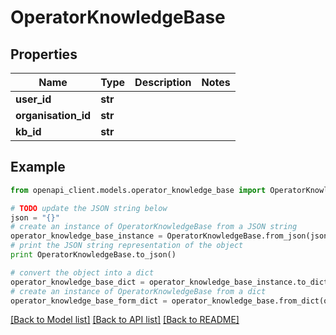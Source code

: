 # OperatorKnowledgeBase


## Properties
Name | Type | Description | Notes
------------ | ------------- | ------------- | -------------
**user_id** | **str** |  | 
**organisation_id** | **str** |  | 
**kb_id** | **str** |  | 

## Example

```python
from openapi_client.models.operator_knowledge_base import OperatorKnowledgeBase

# TODO update the JSON string below
json = "{}"
# create an instance of OperatorKnowledgeBase from a JSON string
operator_knowledge_base_instance = OperatorKnowledgeBase.from_json(json)
# print the JSON string representation of the object
print OperatorKnowledgeBase.to_json()

# convert the object into a dict
operator_knowledge_base_dict = operator_knowledge_base_instance.to_dict()
# create an instance of OperatorKnowledgeBase from a dict
operator_knowledge_base_form_dict = operator_knowledge_base.from_dict(operator_knowledge_base_dict)
```
[[Back to Model list]](../README.md#documentation-for-models) [[Back to API list]](../README.md#documentation-for-api-endpoints) [[Back to README]](../README.md)


